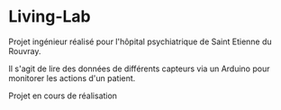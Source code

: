 # Living-Lab
Projet ingénieur réalisé pour l'hôpital psychiatrique de Saint Etienne du Rouvray.

Il s'agit de lire des données de différents capteurs via un Arduino pour monitorer les actions d'un patient.

Projet en cours de réalisation
